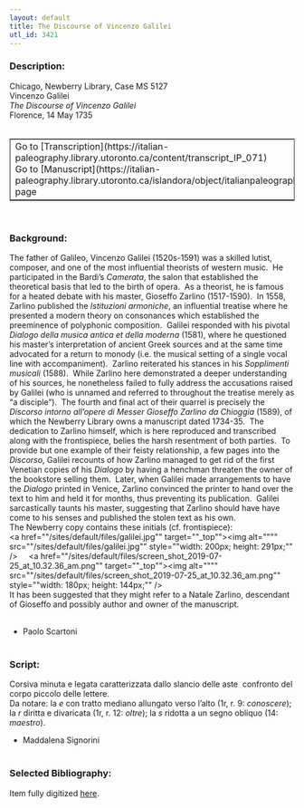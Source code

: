 ```yaml
---
layout: default
title: The Discourse of Vincenzo Galilei
utl_id: 3421
---
```


### Description:

Chicago, Newberry Library, Case MS 5127<br>
Vincenzo Galilei<br>
_The Discourse of Vincenzo Galilei_<br>
Florence, 14 May 1735<br>
 <br>
<table border=""0.5"" cellpadding=""1"" cellspacing=""1"" style=""width: 200px; background-color:#F8F8F8;""><tbody><tr><td>Go to [Transcription](https://italian-paleography.library.utoronto.ca/content/transcript_IP_071)<br>
Go to [Manuscript](https://italian-paleography.library.utoronto.ca/islandora/object/italianpaleography%3AIP_071) page</td></tr></tbody></table> <br>


### Background:

The father of Galileo, Vincenzo Galilei (1520s-1591) was a skilled lutist, composer, and one of the most influential theorists of western music.  He participated in the Bardi’s _Camerata_, the salon that established the theoretical basis that led to the birth of opera.  As a theorist, he is famous for a heated debate with his master, Gioseffo Zarlino (1517-1590).  In 1558, Zarlino published the _Istituzioni armoniche_, an influential treatise where he presented a modern theory on consonances which established the preeminence of polyphonic composition.  Galilei responded with his pivotal _Dialogo della musica antica et della moderna_ (1581), where he questioned his master’s interpretation of ancient Greek sources and at the same time advocated for a return to monody (i.e. the musical setting of a single vocal line with accompaniment).  Zarlino reiterated his stances in his _Sopplimenti musicali_ (1588).  While Zarlino here demonstrated a deeper understanding of his sources, he nonetheless failed to fully address the accusations raised by Galilei (who is unnamed and referred to throughout the treatise merely as “a disciple”).  The fourth and final act of their quarrel is precisely the _Discorso intorno all’opere di Messer Gioseffo Zarlino da Chioggia_ (1589), of which the Newberry Library owns a manuscript dated 1734-35.  The dedication to Zarlino himself, which is here reproduced and transcribed along with the frontispiece, belies the harsh resentment of both parties.  To provide but one example of their feisty relationship, a few pages into the _Discorso_, Galilei recounts of how Zarlino managed to get rid of the first Venetian copies of his _Dialogo_ by having a henchman threaten the owner of the bookstore selling them.  Later, when Galilei made arrangements to have the _Dialogo_ printed in Venice, Zarlino convinced the printer to hand over the text to him and held it for months, thus preventing its publication.  Galilei sarcastically taunts his master, suggesting that Zarlino should have have come to his senses and published the stolen text as his own.  <br>
The Newberry copy contains these initials (cf. frontispiece):<br>
<a href=""/sites/default/files/galilei.jpg"" target=""_top""><img alt="""" src=""/sites/default/files/galilei.jpg"" style=""width: 200px; height: 291px;"" /></a>     <a href=""/sites/default/files/screen_shot_2019-07-25_at_10.32.36_am.png"" target=""_top""><img alt="""" src=""/sites/default/files/screen_shot_2019-07-25_at_10.32.36_am.png"" style=""width: 180px; height: 144px;"" /></a><br>
It has been suggested that they might refer to a Natale Zarlino, descendant of Gioseffo and possibly author and owner of the manuscript.<br><br>
- Paolo Scartoni<br>
 <br>


### Script:

Corsiva minuta e legata caratterizzata dallo slancio delle aste  confronto del corpo piccolo delle lettere.<br>
Da notare: la _e_ con tratto mediano allungato verso l’alto (1r, r. 9: _conoscere_); la _r_ diritta e divaricata (1r, r. 12: _oltre_); la _s_ ridotta a un segno obliquo (14: _maestro_).<br>
- Maddalena Signorini<br>
 <br>


### Selected Bibliography:

Item fully digitized [here](http://collections.carli.illinois.edu/cdm/ref/collection/nby_music/id/5465).<br>
 <br>
